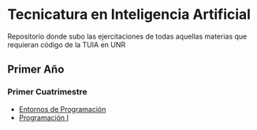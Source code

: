 # Tecnicatura en Inteligencia Artificial

Repositorio donde subo las ejercitaciones de todas aquellas materias que requieran código de la TUIA en UNR

## Primer Año
### Primer Cuatrimestre
* [Entornos de Programación]([https://github.com](https://github.com/jqnag8/TUIA/tree/main/Primer%20a%C3%B1o/Entorno%20de%20Programaci%C3%B3n))
* [Programación I](https://github.com/jqnag8/TUIA/tree/main/Primer%20a%C3%B1o/Programaci%C3%B3n%20I)
